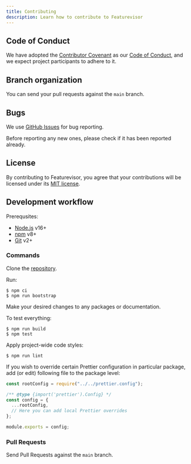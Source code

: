 ```yaml
---
title: Contributing
description: Learn how to contribute to Featurevisor
---
```


## Code of Conduct

We have adopted the [Contributor Covenant](https://www.contributor-covenant.org/) as our [Code of Conduct](https://github.com/fahad19/featurevisor/blob/main/CODE_OF_CONDUCT.md), and we expect project participants to adhere to it.

## Branch organization

You can send your pull requests against the `main` branch.

## Bugs

We use [GitHub Issues](https://github.com/fahad19/featurevisor/issues) for bug reporting.

Before reporting any new ones, please check if it has been reported already.

## License

By contributing to Featurevisor, you agree that your contributions will be licensed under its [MIT license](https://github.com/fahad19/featurevisor/blob/main/LICENSE).

## Development workflow

Prerequsites:

- [Node.js](https://nodejs.org/en/) v16+
- [npm](https://www.npmjs.com/) v8+
- [Git](https://git-scm.com/) v2+

### Commands

Clone the [repository](https://github.com/fahad19/featurevisor).

Run:

```
$ npm ci
$ npm run bootstrap
```

Make your desired changes to any packages or documentation.

To test everything:

```
$ npm run build
$ npm test
```

Apply project-wide code styles:

```
$ npm run lint
```

If you wish to override certain Prettier configuration in particular package, add (or edit) following file to the package level:

```js
const rootConfig = require("../../prettier.config");

/** @type {import('prettier').Config} */
const config = {
  ...rootConfig,
  // Here you can add local Prettier overrides
};

module.exports = config;
```

### Pull Requests

Send Pull Requests against the `main` branch.
